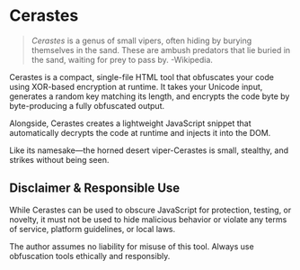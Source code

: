 # Cerastes

> _Cerastes_ is a genus of small vipers, often hiding by burying themselves in the sand. These are ambush predators that lie buried in the sand, waiting for prey to pass by. -Wikipedia.

Cerastes is a compact, single-file HTML tool that obfuscates your code using XOR-based encryption at runtime. It takes your Unicode input, generates a random key matching its length, and encrypts the code byte by byte-producing a fully obfuscated output.

Alongside, Cerastes creates a lightweight JavaScript snippet that automatically decrypts the code at runtime and injects it into the DOM.

Like its namesake—the horned desert viper-Cerastes is small, stealthy, and strikes without being seen.

## Disclaimer & Responsible Use

While Cerastes can be used to obscure JavaScript for protection, testing, or novelty, it must not be used to hide malicious behavior or violate any terms of service, platform guidelines, or local laws.

The author assumes no liability for misuse of this tool. Always use obfuscation tools ethically and responsibly.
